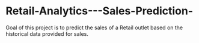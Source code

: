 # Retail-Analytics---Sales-Prediction-
Goal of this project is to predict the sales of a Retail outlet based on the historical data provided for sales. 
